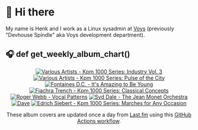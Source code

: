 # 👋 Hi there

My name is Henk and I work as a Linux sysadmin at <a href="https://www.voys.co/about/">Voys</a> (previously "Devhouse Spindle" aka Voys development department).

## 🎧 def get_weekly_album_chart()
<!-- lastfm -->
<p align="center"><a href="https://www.last.fm/music/Various+Artists/Kpm+1000+Series:+Industry+Vol.+3"><img src="https://lastfm.freetls.fastly.net/i/u/64s/37d7c60f2daa32bda7ef78146687af24.jpg" title="Various Artists - Kpm 1000 Series: Industry Vol. 3"></a> <a href="https://www.last.fm/music/Various+Artists/Kpm+1000+Series:+Pulse+of+the+City"><img src="https://lastfm.freetls.fastly.net/i/u/64s/5c569773a631dd5c1019c11578c4e8f9.jpg" title="Various Artists - Kpm 1000 Series: Pulse of the City"></a> <a href="https://www.last.fm/music/Fontaines+D.C./It%27s+Amazing+to+Be+Young"><img src="https://lastfm.freetls.fastly.net/i/u/64s/36b73895df99f00aefa1462f69c50e0d.png" title="Fontaines D.C. - It's Amazing to Be Young"></a> <a href="https://www.last.fm/music/Fiachra+Trench/Kpm+1000+Series:+Classical+Concepts"><img src="https://lastfm.freetls.fastly.net/i/u/64s/e216a84c93d8085ac5b9fa2c1ce2a6c4.jpg" title="Fiachra Trench - Kpm 1000 Series: Classical Concepts"></a> <a href="https://www.last.fm/music/Roger+Webb/Vocal+Patterns"><img src="https://lastfm.freetls.fastly.net/i/u/64s/5e5eed2ef6f359c8a6133c66aa66971a.jpg" title="Roger Webb - Vocal Patterns"></a> <a href="https://www.last.fm/music/Syd+Dale/The+Jean+Monet+Orchestra"><img src="https://lastfm.freetls.fastly.net/i/u/64s/8b668acaafd379e288749437e5582681.jpg" title="Syd Dale - The Jean Monet Orchestra"></a> <a href="https://www.last.fm/music/Dave+%22Baby%22+Cortez/Dave+%27Baby%27+Cortez+&+His+Happy+Organ"><img src="https://lastfm.freetls.fastly.net/i/u/64s/52d21628e6ae7dd08aa9d260aab20010.jpg" title="Dave "Baby" Cortez - Dave 'Baby' Cortez & His Happy Organ"></a> <a href="https://www.last.fm/music/Edrich+Siebert/Kpm+1000+Series:+Marches+for+Any+Occasion"><img src="https://lastfm.freetls.fastly.net/i/u/64s/da84a40766a34b49fe57206f9f7339f5.jpg" title="Edrich Siebert - Kpm 1000 Series: Marches for Any Occasion"></a> </p>

<p align="center">These album covers are updated once a day from <a href="https://www.last.fm/user/hbokh">Last.fm</a> using this <a href="https://github.com/marketplace/actions/lastfm-to-markdown">GitHub Actions workflow</a>.</p>
